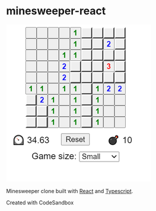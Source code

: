 # minesweeper-react

![](/screenshot.png?raw=true)

Minesweeper clone built with [React](https://reactjs.org/) and [Typescript](https://www.typescriptlang.org/).

Created with CodeSandbox
